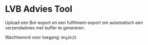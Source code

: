# LVB Advies Tool

Upload een Bol-export en een fulfilment-export om automatisch een verzendadvies met buffer te genereren.

Wachtwoord voor toegang: `bhg2k25`
